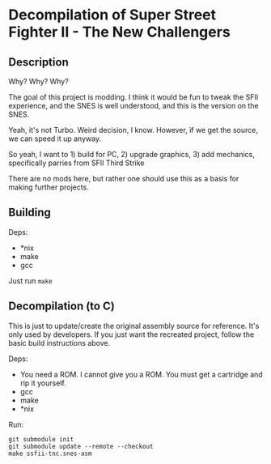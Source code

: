# Decompilation of Super Street Fighter II - The New Challengers

## Description

Why? Why? Why?

The goal of this project is modding. I think it would be fun to tweak the SFII experience, and the SNES is well understood, and this is the version on the SNES.

Yeah, it's not Turbo. Weird decision, I know. However, if we get the source, we can speed it up anyway.

So yeah, I want to 1) build for PC, 2) upgrade graphics, 3) add mechanics, specifically parries from SFII Third Strike

There are no mods here, but rather one should use this as a basis for making further projects.

## Building

Deps:
- \*nix
- make
- gcc

Just run `make`

## Decompilation (to C)

This is just to update/create the original assembly source for reference. It's only used by developers. If you just want the recreated project, follow the basic build instructions above.

Deps:
- You need a ROM. I cannot give you a ROM. You must get a cartridge and rip it yourself.
- gcc
- make
- \*nix

Run:

```
git submodule init
git submodule update --remote --checkout
make ssfii-tnc.snes-asm
```

